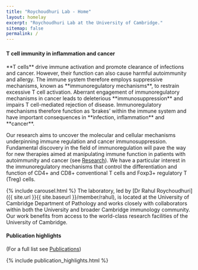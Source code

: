 ```yaml
---
title: "Roychoudhuri Lab - Home"
layout: homelay
excerpt: "Roychoudhuri Lab at the University of Cambridge."
sitemap: false
permalink: /
---
```


<h4 style="margin-top:22px">T cell immunity in inflammation and cancer</h4> 
**T cells** drive immune activation and promote clearance of infections and cancer. However, their function can also cause harmful autoimmunity and allergy. The immune system therefore employs suppressive mechanisms, known as **immunoregulatory mechanisms**, to restrain excessive T cell activation. Aberrant engagement of immunoregulatory mechanisms in cancer leads to deleterious **immunosuppression** and impairs T cell-mediated rejection of disease. Immunoregulatory mechanisms therefore function as ‘brakes’ within the immune system and have important consequences in **infection, inflammation** and **cancer**.

Our research aims to uncover the molecular and cellular mechanisms underpinning immune regulation and cancer immunosuppression. Fundamental discovery in the field of immunoregulation will pave the way for new therapies aimed at manipulating immune function in patients with autoimmunity and cancer (see [Research](research)). We have a particular interest in the immunoregulatory mechanisms that control the differentiation and function of CD4+ and CD8+ conventional T cells and Foxp3+ regulatory T (Treg) cells. 

{% include carousel.html %}
The laboratory, led by [Dr Rahul Roychoudhuri]({{ site.url }}{{ site.baseurl }}/member/rahul), is located at the University of Cambridge Department of Pathology and works closely with collaborators within both the University and broader Cambridge immunology community. Our work benefits from access to the world-class research facilities of the University of Cambridge.


#### Publication highlights
(For a full list see [Publications](publications))
<div id="gridid">
{% include publication_highlights.html %}
</div>
<p> &nbsp; </p>


